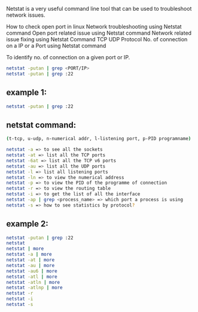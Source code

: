 Netstat is a very useful command line tool that can be used to troubleshoot network issues.

How to check open port in linux
Network troubleshooting using Netstat command
Open port related issue using Netstat command
Network related issue fixing using Netstat Command
TCP UDP Protocol 
No. of connection on a IP or a Port using Netstat command

To identify no. of connection on a given port or IP.
```bash
netstat -putan | grep <PORT/IP>
netstat -putan | grep :22
```
example 1:
-------
```bash
netstat -putan | grep :22
```
netstat command:
---------------
```bash
(t-tcp, u-udp, n-numerical addr, l-listening port, p-PID programname)
```
```bash
netstat -a => to see all the sockets
netstat -at => list all the TCP ports
netstat -6at => list all the TCP v6 ports
netstat -au => list all the UDP ports
netstat -l => list all listening ports
netstat -ln => to view the numerical address
netstat -p => to view the PID of the programme of connection
netstat -r => to view the routing table
netstat -i => to get the list of all the interface
netstat -ap | grep <process_name> => which port a process is using
netstat -s => how to see statistics by protocol?
```
example 2:
-------
```bash
netstat -putan | grep :22
netstat
netstat | more
netstat -a | more
netstat -at | more
netstat -au | more
netstat -au6 | more
netstat -atl | more
netstat -atln | more
netstat -atlnp | more
netstat -r
netstat -i
netstat -s
```
